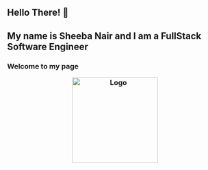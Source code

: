 <h2> Hello There! 👋 </h2>
  <h2> My name is Sheeba Nair and I am a FullStack Software Engineer</h2>
  <h3> Welcome to my page </ h3>
<p align="center">
  <a>
    <img src="https://steamuserimages-a.akamaihd.net/ugc/1631947648964785474/81CBA15178466DD47195A239232202E78987B714/?imw=512&&ima=fit&impolicy=Letterbox&imcolor=%23000000&letterbox=false" alt="Logo" width="200" height="200">
  </a>
</p>
<!--
**sheebanair/sheebanair** is a ✨ _special_ ✨ repository because its `README.md` (this file) appears on your GitHub profile.

Here are some ideas to get you started:

- 🔭 I’m currently working on ...
- 🌱 I’m currently learning ...
- 👯 I’m looking to collaborate on ...
- 🤔 I’m looking for help with ...
- 💬 Ask me about ...
- 📫 How to reach me: ...
- 😄 Pronouns: ...
- ⚡ Fun fact: ...
-->
